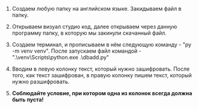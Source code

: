 1. Создаем любую папку на английском языке. Закидываем файл в папку.

2. Открываем визуал студио код, далее открываем через данную программу папку, в которую мы закинули скачанный файл.

3. Создаем терминал, и прописываем в нём следующую команду - "py -m venv venv". После запускаем файл командой - ".\venv\Scripts\python.exe .\dbadd.py"

4. Вводим в левую колонку текст, который нужно зашифровать. После того, как текст зашифрован, в правую колонку пишем текст, который нужно разшифровать.

5. **Соблюдайте условие, при котором одна из колонок всегда должна быть пуста!**
